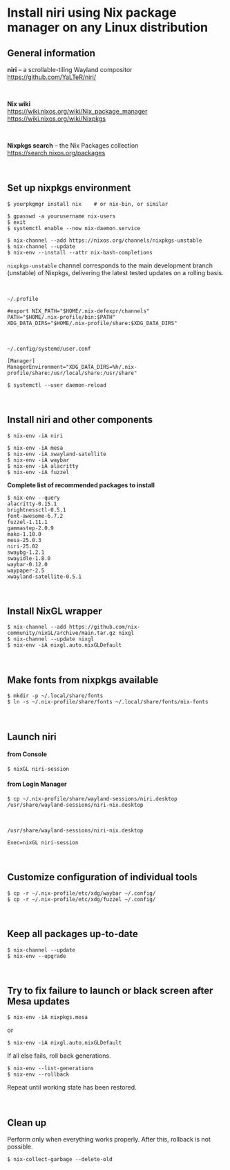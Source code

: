 # Install niri using Nix package manager on any Linux distribution

## General information

**niri** – a scrollable-tiling Wayland compositor<br>
https://github.com/YaLTeR/niri/

<br>

**Nix wiki**<br>
https://wiki.nixos.org/wiki/Nix_package_manager
<br>
https://wiki.nixos.org/wiki/Nixpkgs

<br>

**Nixpkgs search** – the Nix Packages collection<br>
https://search.nixos.org/packages

<br>

## Set up nixpkgs environment

```
$ yourpkgmgr install nix    # or nix-bin, or similar
```

```
$ gpasswd -a yourusername nix-users
$ exit
$ systemctl enable --now nix-daemon.service
```

```
$ nix-channel --add https://nixos.org/channels/nixpkgs-unstable
$ nix-channel --update
$ nix-env --install --attr nix-bash-completions
```

`nixpkgs-unstable` channel corresponds to the main development branch (unstable) of Nixpkgs, delivering the latest tested updates on a rolling basis.

<br>

`~/.profile`
```
#export NIX_PATH="$HOME/.nix-defexpr/channels"
PATH="$HOME/.nix-profile/bin:$PATH"
XDG_DATA_DIRS="$HOME/.nix-profile/share:$XDG_DATA_DIRS"
```

<br>

`~/.config/systemd/user.conf`

```
[Manager]
ManagerEnvironment="XDG_DATA_DIRS=%h/.nix-profile/share:/usr/local/share:/usr/share"
```

```
$ systemctl --user daemon-reload
```

<br>

## Install niri and other components

```
$ nix-env -iA niri
```

```
$ nix-env -iA mesa
$ nix-env -iA xwayland-satellite
$ nix-env -iA waybar
$ nix-env -iA alacritty
$ nix-env -iA fuzzel
```

**Complete list of recommended packages to install**

```
$ nix-env --query
alacritty-0.15.1
brightnessctl-0.5.1
font-awesome-6.7.2
fuzzel-1.11.1
gammastep-2.0.9
mako-1.10.0
mesa-25.0.3
niri-25.02
swaybg-1.2.1
swayidle-1.8.0
waybar-0.12.0
waypaper-2.5
xwayland-satellite-0.5.1
```

<br>

## Install NixGL wrapper

```
$ nix-channel --add https://github.com/nix-community/nixGL/archive/main.tar.gz nixgl
$ nix-channel --update nixgl
$ nix-env -iA nixgl.auto.nixGLDefault
```

<br>

## Make fonts from nixpkgs available

```
$ mkdir -p ~/.local/share/fonts
$ ln -s ~/.nix-profile/share/fonts ~/.local/share/fonts/nix-fonts
```

<br>

## Launch niri

#### from Console

```
$ nixGL niri-session
```

#### from Login Manager

```
$ cp ~/.nix-profile/share/wayland-sessions/niri.desktop /usr/share/wayland-sessions/niri-nix.desktop
```

<br>

`/usr/share/wayland-sessions/niri-nix.desktop`

```
Exec=nixGL niri-session
```

<br>

## Customize configuration of individual tools

```
$ cp -r ~/.nix-profile/etc/xdg/waybar ~/.config/
$ cp -r ~/.nix-profile/etc/xdg/fuzzel ~/.config/
```

<br>

## Keep all packages up-to-date

```
$ nix-channel --update
$ nix-env --upgrade
```

<br>

## Try to fix failure to launch or black screen after Mesa updates

```
$ nix-env -iA nixpkgs.mesa
```

or

```
$ nix-env -iA nixgl.auto.nixGLDefault
```

If all else fails, roll back generations.

```
$ nix-env --list-generations
$ nix-env --rollback
```

Repeat until working state has been restored.

<br>

## Clean up

Perform only when everything works properly. After this, rollback is not possible.

```
$ nix-collect-garbage --delete-old
```
